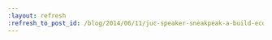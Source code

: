 ```yaml
---
:layout: refresh
:refresh_to_post_id: /blog/2014/06/11/juc-speaker-sneakpeak-a-build-ecosystem-for-loosely-compiled-code
---
```

